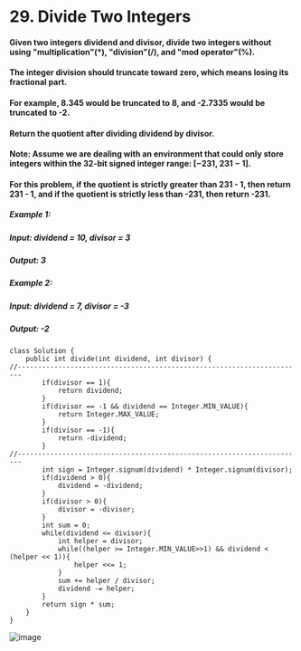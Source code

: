 # 29. Divide Two Integers

#### Given two integers dividend and divisor, divide two integers without using "multiplication"(*), "division"(/), and "mod operator"(%).
#### The integer division should truncate toward zero, which means losing its fractional part. 
#### For example, 8.345 would be truncated to 8, and -2.7335 would be truncated to -2.
#### Return the quotient after dividing dividend by divisor.

#### Note: Assume we are dealing with an environment that could only store integers within the 32-bit signed integer range: [−231, 231 − 1]. 
#### For this problem, if the quotient is strictly greater than 231 - 1, then return 231 - 1, and if the quotient is strictly less than -231, then return -231.

##### Example 1:
#####    Input: dividend = 10, divisor = 3
#####    Output: 3
##### Example 2: 
#####    Input: dividend = 7, divisor = -3
#####    Output: -2


```
class Solution {
    public int divide(int dividend, int divisor) {
//-----------------------------------------------------------------------
        if(divisor == 1){
            return dividend;
        }
        if(divisor == -1 && dividend == Integer.MIN_VALUE){
            return Integer.MAX_VALUE;
        }
        if(divisor == -1){
            return -dividend;
        }
//-----------------------------------------------------------------------
        int sign = Integer.signum(dividend) * Integer.signum(divisor);
        if(dividend > 0){
            dividend = -dividend;
        }
        if(divisor > 0){
            divisor = -divisor;
        }   
        int sum = 0;
        while(dividend <= divisor){
            int helper = divisor;
            while((helper >= Integer.MIN_VALUE>>1) && dividend < (helper << 1)){
                helper <<= 1;
            }
            sum += helper / divisor;
            dividend -= helper;
        }
        return sign * sum;
    }
}
```

![image](https://user-images.githubusercontent.com/97871497/196348308-97d191a5-c8b9-46a8-9056-b6415a8ada41.png)
